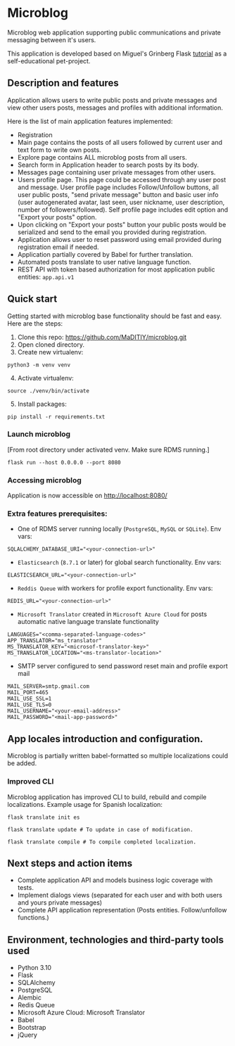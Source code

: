 # Microblog
Microblog web application supporting public communications and private messaging between it's users.

This application is developed based on Miguel's Grinberg Flask [tutorial](https://blog.miguelgrinberg.com/post/the-flask-mega-tutorial-part-i-hello-world) as a self-educational pet-project.


## Description and features
Application allows users to write public posts and private messages and view other users posts, messages and profiles with additional information.

Here is the list of main application features implemented:
* Registration
* Main page contains the posts of all users followed by current user and text form to write own posts.
* Explore page contains ALL microblog posts from all users.
* Search form in Application header to search posts by its body.
* Messages page containing user private messages from other users.
* Users profile page. This page could be accessed through any user post and message. User profile page includes Follow/Unfollow buttons, all user public posts, "send private message" button and basic user info (user autogenerated avatar, last seen, user nickname, user description, number of followers/followed). Self profile page includes edit option and "Export your posts" option.
* Upon clicking on "Export your posts" button your public posts would be serialized and send to the email you provided during registration.
* Application allows user to reset password using email provided during registration email if needed.
* Application partially covered by Babel for further translation.
* Automated posts translate to user native language function.
* REST API with token based authorization for most application public entities: `app.api.v1`

## Quick start
Getting started with microblog base functionality should be fast and easy. Here are the steps:
1. Clone this repo: https://github.com/MaDITIY/microblog.git
2. Open cloned directory.
3. Create new virtualenv:

```python3 -m venv venv```

4. Activate virtualenv:

```source ./venv/bin/activate```

5. Install packages:

```pip install -r requirements.txt```

### Launch microblog
[From root directory under activated venv. Make sure RDMS running.]

```flask run --host 0.0.0.0 --port 8080```

### Accessing microblog
Application is now accessible on <http://localhost:8080/>


### Extra features prerequisites:
* One of RDMS server running locally (`PostgreSQL`, `MySQL` or `SQLite`). Env vars:
```shell
SQLALCHEMY_DATABASE_URI="<your-connection-url>"
```
* `Elasticsearch` (`8.7.1` or later) for global search functionality. Env vars:
```shell
ELASTICSEARCH_URL="<your-connection-url>"
```
* `Reddis Queue` with workers for profile export functionality. Env vars:
```shell
REDIS_URL="<your-connection-url>"
```
* `Microsoft Translator` created in `Microsoft Azure Cloud` for posts automatic native language translate functionality
```shell
LANGUAGES="<comma-separated-language-codes>"
APP_TRANSLATOR="ms_translator"
MS_TRANSLATOR_KEY="<microsof-translator-key>"
MS_TRANSLATOR_LOCATION="<ms-translator-location>"
```
* SMTP server configured to send password reset main and profile export mail
```shell
MAIL_SERVER=smtp.gmail.com
MAIL_PORT=465
MAIL_USE_SSL=1
MAIL_USE_TLS=0
MAIL_USERNAME="<your-email-address>"
MAIL_PASSWORD="<mail-app-password>"
```

## App locales introduction and configuration.
Microblog is partially written babel-formatted so multiple localizations could be added.

### Improved CLI
Microblog application has improved CLI to build, rebuild and compile localizations.
Example usage for Spanish localization:
```shell
flask translate init es

flask translate update # To update in case of modification.

flask translate compile # To compile completed localization.
```

## Next steps and action items
* Complete application API and models business logic coverage with tests. 
* Implement dialogs views (separated for each user and with both users and yours private messages)
* Complete API application representation (Posts entities. Follow/unfollow functions.)

## Environment, technologies and third-party tools used
* Python 3.10
* Flask
* SQLAlchemy
* PostgreSQL
* Alembic
* Redis Queue
* Microsoft Azure Cloud: Microsoft Translator
* Babel
* Bootstrap
* jQuery